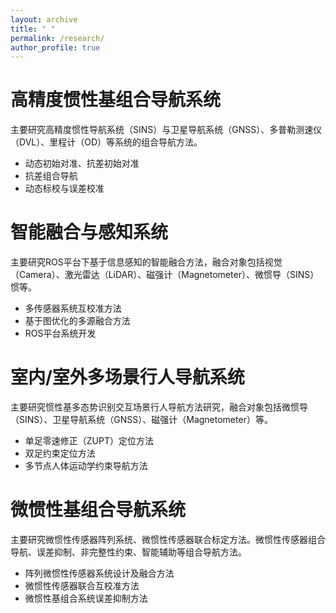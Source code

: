 ```yaml
---
layout: archive
title: " "
permalink: /research/
author_profile: true
---
```

# 高精度惯性基组合导航系统

主要研究高精度惯性导航系统（SINS）与卫星导航系统（GNSS）、多普勒测速仪（DVL）、里程计（OD）等系统的组合导航方法。

* 动态初始对准、抗差初始对准
* 抗差组合导航
* 动态标校与误差校准

# 智能融合与感知系统

主要研究ROS平台下基于信息感知的智能融合方法，融合对象包括视觉（Camera）、激光雷达（LiDAR）、磁强计（Magnetometer）、微惯导（SINS）惯等。

* 多传感器系统互校准方法
* 基于图优化的多源融合方法
* ROS平台系统开发

# 室内/室外多场景行人导航系统

主要研究惯性基多态势识别交互场景行人导航方法研究，融合对象包括微惯导（SINS）、卫星导航系统（GNSS）、磁强计（Magnetometer）等。

* 单足零速修正（ZUPT）定位方法
* 双足约束定位方法
* 多节点人体运动学约束导航方法

# 微惯性基组合导航系统

主要研究微惯性传感器阵列系统、微惯性传感器联合标定方法。微惯性传感器组合导航、误差抑制、非完整性约束、智能辅助等组合导航方法。

* 阵列微惯性传感器系统设计及融合方法
* 微惯性传感器联合互校准方法
* 微惯性基组合系统误差抑制方法
